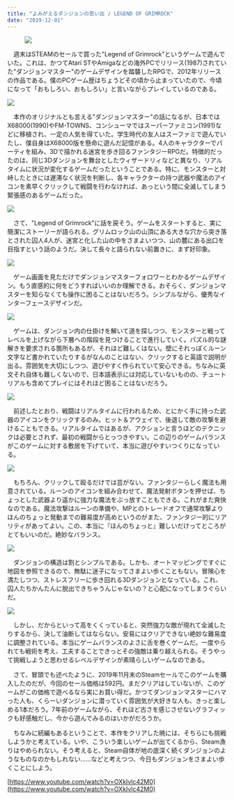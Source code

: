 ```yaml
---
title: "よみがえるダンジョンの思い出 / LEGEND OF GRIMROCK"
date: "2019-12-01"
---
```


<figure>

![](/assets/ne89ebf3b6626_e1bdf0844c89b0f19c954ea06be55271.png)

</figure>

　週末はSTEAMのセールで買った"Legend of Grimrock"というゲームで遊んでいた。これは、かつてAtari STやAmigaなどの海外PCでリリース(1987)されていた"ダンジョンマスター"のゲームデザインを踏襲したRPGで、2012年リリースの作品である。僕のPCゲーム歴はちょうどその頃から止まっていたので、今頃になって「おもしろい、おもしろい」と言いながらプレイしているのである。

![](/assets/ne89ebf3b6626_picture_pc_ed47591834b29f6c45cbdf22f8a53f28.jpg)

　本作のオリジナルとも言える"ダンジョンマスター"の話になるが、日本ではX68000(1990)やFM-TOWNS、コンシューマではスーパーファミコン(1991)などに移植され、一定の人気を得ていた。学生時代の友人はスーファミで遊んでいたし、僕自身はX68000版を懸命に遊んだ記憶がある。4人のキャラクターでパーティを組み、3Dで描かれる迷宮を歩き回るファンタジーRPGだ。特徴的だったのは、同じ3Dダンジョンを舞台としたウィザードリィなどと異なり、リアルタイムに状況が変化するゲームだったということである。特に、モンスターと対峙したときには遅滞なく状況を判断し、各キャラクターの持つ武器や魔法のアイコンを素早くクリックして戦闘を行わなければ、あっという間に全滅してしまう緊張感のあるゲームだった。

![](/assets/ne89ebf3b6626_picture_pc_be890ed931f9de2b5f034d5e33836211.png)

　さて、"Legend of Grimrock"に話を戻そう。ゲームをスタートすると、実に簡潔にストーリーが語られる。グリムロック山の山頂にある大きな穴から突き落とされた囚人4人が、迷宮と化した山の中をさまよいつつ、山の麓にある出口を目指すという話のようだ。決して長々と語られない前置きに、まず好印象。

![](/assets/ne89ebf3b6626_picture_pc_225e8df25d0d4c647512b6f5226f1c8f.png)

　ゲーム画面を見ただけでダンジョンマスターフォロワーとわかるゲームデザイン。もう直感的に何をどうすればいいのか理解できる。おそらく、ダンジョンマスターを知らなくても操作に困ることはないだろう。シンプルながら、優秀なインターフェースデザインだ。

![](/assets/ne89ebf3b6626_picture_pc_615c4c98563c7c3acba94b74c15afae3.png)

　ゲームは、ダンジョン内の仕掛けを解いて道を探しつつ、モンスターと戦ってレベルを上げながら下層への階段を見つけることで進行していく。パズル的な謎解きを要求される箇所もあるが、それほど難しくはない。壁にそれっぽくルーン文字など書かれていたりするがなんのことはない、クリックすると英語で説明が出る。雰囲気を大切にしつつ、遊びやすく作られていて安心できる。ちなみに英文それ自体も難しくないので、日本語表示には対応していないものの、チュートリアルも含めてプレイにはそれほど困ることはないだろう。

![](/assets/ne89ebf3b6626_picture_pc_09b5a047293eca62e75a685ac15fa77d.png)

　前述したとおり、戦闘はリアルタイムに行われるため、とにかく手に持った武器のアイコンをクリックするのみ。ヒット＆アウェイで、後退して敵の攻撃を避けることもできる。リアルタイムではあるが、アクションと言うほどのテクニックは必要とされず、最初の戦闘からとっつきやすい。この辺りのゲームバランスがこのゲームに対する敷居を下げていて、本当に遊びやすいつくりになっている。

![](/assets/ne89ebf3b6626_picture_pc_0bd4617096c371fb55ef631869cba9b6.png)

　もちろん、クリックして殴るだけでは芸がない。ファンタジーらしく魔法も用意されている。ルーンのアイコンを組み合わせて、魔法発射ボタンを押せば、ちょっとした武器より遥かに強力な魔法をぶっ放すこともできる。これがまた爽快なのである。魔法攻撃はルーンの準備や、MPとのトレードオフで通常攻撃よりほんのちょっと発動までの難易度が高めというのがまた、ファンタジー的にリアリティがあってよい。この、本当に『ほんのちょっと』難しいだけってところがとてもいいのだ。絶妙なバランス。

![](/assets/ne89ebf3b6626_picture_pc_0264266afb4b77e39e8fbed8d58cf8b5.png)

　ダンジョンの構造は割とシンプルである。しかも、オートマッピングですぐに地図を参照できるので、無駄に迷子になってさまよい歩くこともない。冒険心を満たしつつ、ストレスフリーに歩き回れる3Dダンジョンとなっている。これ、囚人たちかんたんに脱出できちゃうんじゃないの？と心配になってしまうぐらいだ。

![](/assets/ne89ebf3b6626_picture_pc_6a90a0f3b50d54986ea82c208909d5ba.png)

　しかし、だからといって高をくくっていると、突然強力な敵が現れて全滅したりするから、決して油断してはならない。安易にはクリアできない絶妙な難易度に調整されている。本当にゲームバランスのよさに舌を巻くゲームだ。一度やられても戦術を考え、工夫することできっとその強敵は乗り越えられる。そうやって挑戦しようと思わせるレベルデザインが素晴らしいゲームなのである。

　さて、冒頭でも述べたように、2019年11月末のSteamセールでこのゲームを購入したのだが、今回のセール価格は592円。まだクリアはしていないが、このゲームがこの価格で遊べるなら実にお買い得だ。かつてダンジョンマスターにハマった人も、くらーいダンジョンに潜っていく雰囲気が大好きな人も、きっと楽しめる1本だろう。7年前のゲームながら、それほど古さを感じさせないグラフィックも好感触だし、今から遊んでみるのはいかがだろうか。

　ちなみに続編もあるということで、本作をクリアした暁には、そちらにも挑戦しようかと考えている。いや、こういう楽しいゲームが出てくるから、Steam漁りはやめられない。そう考えると、Steam自体が地の底深く続くダンジョンのようなものなのかもしれない……などと考えつつ、今日もダンジョンをさまよい歩くことにしよう。

[https://www.youtube.com/watch?v=OXkIvlc42M0](https://www.youtube.com/watch?v=OXkIvlc42M0)
